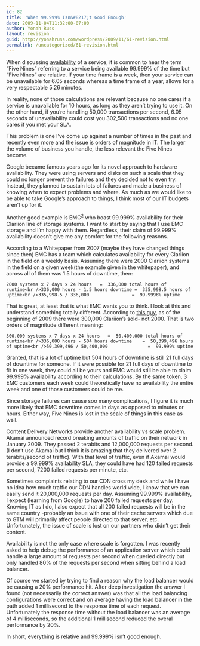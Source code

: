 ```yaml
---
id: 82
title: 'When 99.999% Isn&#8217;t Good Enough'
date: 2009-11-04T11:32:00-07:00
author: Yonah Russ
layout: revision
guid: http://yonahruss.com/wordpress/2009/11/61-revision.html
permalink: /uncategorized/61-revision.html
---
```

When discussing [availability](http://www.yonahruss.com/exit.php?url=en.wikipedia.org/wiki/High_availability) of a service, it is common to hear the term &#8220;Five Nines&#8221; referring to a service being available 99.999% of the time but &#8220;Five Nines&#8221; are relative. If your time frame is a week, then your service can be unavailable for 6.05 seconds whereas a time frame of a year, allows for a very respectable 5.26 minutes.

In reality, none of those calculations are relevant because no one cares if a service is unavailable for 10 hours, as long as they aren&#8217;t trying to use it. On the other hand, if you&#8217;re handling 50,000 transactions per second, 6.05 seconds of unavailability could cost you 302,500 transactions and no one cares if you met your SLA.

This problem is one I&#8217;ve come up against a number of times in the past and recently even more and the issue is orders of magnitude in IT. The larger the volume of business you handle, the less relevant the Five Nines become.

Google became famous years ago for its novel approach to hardware availability. They were using servers and disks on such a scale that they could no longer prevent the failures and they decided not to even try. Instead, they planned to sustain lots of failures and made a business of knowing when to expect problems and where. As much as we would like to be able to take Google&#8217;s approach to things, I think most of our IT budgets aren&#8217;t up for it.

Another good example is EMC<sup>2</sup> who boast 99.999% availability for their Clariion line of storage systems. I want to start by saying that I use EMC storage and I&#8217;m happy with them. Regardless, their claim of 99.999% availability doesn&#8217;t give me any comfort for the following reasons.

According to a Whitepaper from 2007 (maybe they have changed things since then) EMC has a team which calculates availability for every Clariion in the field on a weekly basis. Assuming there were 2000 Clariion systems in the field on a given week(the example given in the whitepaper), and across all of them was 1.5 hours of downtime, then: 

    2000 systems x 7 days x 24 hours   =  336,000 total hours of runtime<br />336,000 hours - 1.5 hours downtime =  335,998.5 hours of uptime<br />335,998.5 / 336,000                =  99.9996% uptime

That is great, at least that is what EMC wants you to think. I look at this and understand something totally different. According to [this guy](http://www.yonahruss.com/exit.php?url=storagezilla.typepad.com/storagezilla/2009/01/index.html), as of the beginning of 2009 there were 300,000 Clariion&#8217;s sold- not 2000. That is two orders of magnitude different meaning:

    300,000 systems x 7 days x 24 hours   =  50,400,000 total hours of runtime<br />336,000 hours - 504 hours downtime    =  50,399,496 hours of uptime<br />50,399,496 / 50,400,000               =  99.999% uptime

Granted, that is a lot of uptime but 504 hours of downtime is still 21 full days of downtime for someone. If it were possible for 21 full days of downtime to fit in one week, they could all be yours and EMC would still be able to claim 99.999% availability according to their calculations. By the same token, 3 EMC customers each week could theoretically have no availability the entire week and one of those customers could be me.

Since storage failures can cause soo many complications, I figure it is much more likely that EMC downtime comes in days as opposed to minutes or hours. Either way, Five Nines is lost in the scale of things in this case as well.

Content Delivery Networks provide another availability vs scale problem. Akamai announced record breaking amounts of traffic on their network in January 2009. They passed 2 terabits and 12,000,000 requests per second. (I don&#8217;t use Akamai but I think it is amazing that they delivered over 2 terabits/second of traffic). With that level of traffic, even if Akamai would provide a 99.999% availability SLA, they could have had 120 failed requests per second, 7200 failed requests per minute, etc.

Sometimes complaints relating to our CDN cross my desk and while I have no idea how much traffic our CDN handles world wide, I know that we can easily send it 20,000,000 requests per day. Assuming 99.999% availability, I expect (learning from Google) to have 200 failed requests per day. Knowing IT as I do, I also expect that all 200 failed requests will be in the same country -probably an issue with one of their cache servers which due to GTM will primarily affect people directed to that server, etc. Unfortunately, the issue of scale is lost on our partners who didn&#8217;t get their content.

Availability is not the only case where scale is forgotten. I was recently asked to help debug the performance of an application server which could handle a large amount of requests per second when queried directly but only handled 80% of the requests per second when sitting behind a load balancer.

Of course we started by trying to find a reason why the load balancer would be causing a 20% performance hit. After deep investigation the answer I found (not necessarily the correct answer) was that all the load balancing configurations were correct and on average having the load balancer in the path added 1 millisecond to the response time of each request. Unfortunately the response time without the load balancer was an average of 4 milliseconds, so the additional 1 millisecond reduced the overal performance by 20%.

In short, everything is relative and 99.999% isn&#8217;t good enough.